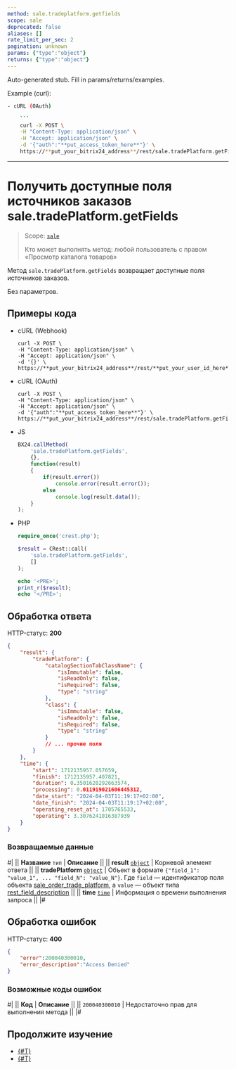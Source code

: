 ```yaml
---
method: sale.tradeplatform.getfields
scope: sale
deprecated: false
aliases: []
rate_limit_per_sec: 2
pagination: unknown
params: {"type":"object"}
returns: {"type":"object"}
---
```


Auto-generated stub. Fill in params/returns/examples.

Example (curl):

```bash
- cURL (OAuth)

    ```
    curl -X POST \
    -H "Content-Type: application/json" \
    -H "Accept: application/json" \
    -d '{"auth":"**put_access_token_here**"}' \
    https://**put_your_bitrix24_address**/rest/sale.tradePlatform.getFields
```

---

# Получить доступные поля источников заказов sale.tradePlatform.getFields

> Scope: [`sale`](../../scopes/permissions.md)
>
> Кто может выполнять метод: любой пользователь с правом «Просмотр каталога товаров»

Метод `sale.tradePlatform.getFields` возвращает доступные поля источников заказов.

Без параметров.

## Примеры кода





- cURL (Webhook)

    ```http
    curl -X POST \
    -H "Content-Type: application/json" \
    -H "Accept: application/json" \
    -d '{}' \
    https://**put_your_bitrix24_address**/rest/**put_your_user_id_here**/**put_your_webbhook_here**/sale.tradePlatform.getFields
    ```

- cURL (OAuth)

    ```
    curl -X POST \
    -H "Content-Type: application/json" \
    -H "Accept: application/json" \
    -d '{"auth":"**put_access_token_here**"}' \
    https://**put_your_bitrix24_address**/rest/sale.tradePlatform.getFields
    ```

- JS

    ```js
    BX24.callMethod(
        'sale.tradePlatform.getFields',
        {},
        function(result)
        {
            if(result.error())
                console.error(result.error());
            else
                console.log(result.data());
        }
    );
    ```

- PHP

    ```php
    require_once('crest.php');

    $result = CRest::call(
        'sale.tradePlatform.getFields',
        []
    );

    echo '<PRE>';
    print_r($result);
    echo '</PRE>';
    ```



## Обработка ответа

HTTP-статус: **200**

```json
{ 
    "result": { 
        "tradePlatform": { 
            "catalogSectionTabClassName": { 
                "isImmutable": false,
                "isReadOnly": false, 
                "isRequired": false, 
                "type": "string" 
            }, 
            "class": { 
                "isImmutable": false, 
                "isReadOnly": false, 
                "isRequired": false, 
                "type": "string" 
            } 
            // ... прочие поля 
        } 
    },
    "time": {  
        "start": 1712135957.057659,  
        "finish": 1712135957.407821,  
        "duration": 0.3501620292663574,  
        "processing": 0.011919021606445312,  
        "date_start": "2024-04-03T11:19:17+02:00",  
        "date_finish": "2024-04-03T11:19:17+02:00",  
        "operating_reset_at": 1705765533,  
        "operating": 3.3076241016387939  
    }  
}
```

### Возвращаемые данные

#|
|| **Название**
`тип` | **Описание** ||
|| **result**
[`object`](../../data-types.md) | Корневой элемент ответа ||
|| **tradePlatform**
[`object`](../../data-types.md) | Объект в формате `{"field_1": "value_1", ... "field_N": "value_N"}`. Где `field` — идентификатор поля объекта [sale_order_trade_platform](../data-types.md#sale_order_trade_platform), а `value` — объект типа [rest_field_description](../data-types.md#rest_field_description) ||
|| **time**
[`time`](../../data-types.md) | Информация о времени выполнения запроса ||
|#

## Обработка ошибок

HTTP-статус: **400**

```json
{
    "error":200040300010,
    "error_description":"Access Denied"
}
```



### Возможные коды ошибок

#|
|| **Код** | **Описание** ||
|| `200040300010` | Недостаточно прав для выполнения метода ||
|#



## Продолжите изучение 

- [{#T}](./index.md)
- [{#T}](./sale-trade-platform-list.md)



